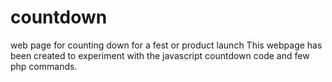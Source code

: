 # countdown
web page for counting down for a fest or product launch
This webpage has been created to experiment with the javascript countdown code and few php commands.
